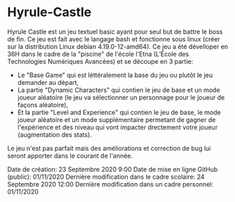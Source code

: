 # Hyrule-Castle

Hyrule Castle est un jeu textuel basic ayant pour seul but de battre le boss de fin.
Ce jeu est fait avec le langage bash et fonctionne sous linux (créer sur la distribution Linux debian 4.19.0-12-amd64).
Ce jeu a été dévelloper en 36H dans le cadre de la "piscine" de l'école l'Etna (L’École des Technologies Numériques Avancées) et se découpe en 3 partie:

- Le "Base Game" qui est léttéralement la base du jeu ou plutôt le jeu demander au départ,
- La partie "Dynamic Characters" qui contien le jeu de base et un mode joueur aléatoire (le jeu va sélectionner un personnage pour le joueur de façons aléatoire),
- Et la partie "Level and Experience" qui contien le jeu de base, le mode joueur aléatoire et un mode supplémentaire permetant de gagner de l'expérience et des niveau qui vont impacter drectement votre joueur (augmentation des stats).

Le jeu n'est pas parfait mais des améliorations et correction de bug lui seront apporter dans le courant de l'année.

Date de création: 23 Septembre 2020 9:00
Date de mise en ligne GitHub (public): 01/11/2020
Dernière modification dans le cadre scolaire: 24 Septembre 2020 12:00
Dernière modification dans un cadre personnel: 01/11/2020
